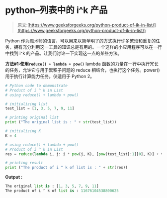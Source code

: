 # python–列表中的 i^k 产品

> 原文:[https://www.geeksforgeeks.org/python-product-of-ik-in-list/](https://www.geeksforgeeks.org/python-product-of-ik-in-list/)

Python 作为魔术师的语言，可以用来以简单明了的方式执行许多繁琐和重复的任务，拥有充分利用这一工具的知识总是有用的。一个这样的小应用程序可以在一行中找到 i^k 的产品。让我们讨论一下实现这一点的某些方法。

**方法#1:使用`reduce() + lambda + pow()`**
lambda 函数的力量在一行中执行冗长的任务，允许它与用于累积子问题的 reduce 相结合，也执行这个任务。power()用于执行计算能力任务。仅适用于 Python 2。

```py
# Python code to demonstrate 
# Product of i ^ k in List
# using reduce() + lambda + pow() 

# initializing list 
test_list = [1, 3, 5, 7, 9, 11] 

# printing original list 
print ("The original list is : " + str(test_list)) 

# initializing K 
K = 4

# using reduce() + lambda + pow() 
# Product of i ^ k in List 
res = reduce(lambda i, j: i * pow(j, K), [pow(test_list[:1][0], K)] + test_list[1:]) 

# printing result 
print ("The product of i ^ k of list is : " + str(res)) 
```

**Output :**

```py
The original list is : [1, 3, 5, 7, 9, 11]
The product of i ^ k of list is : 11676104538800625

```